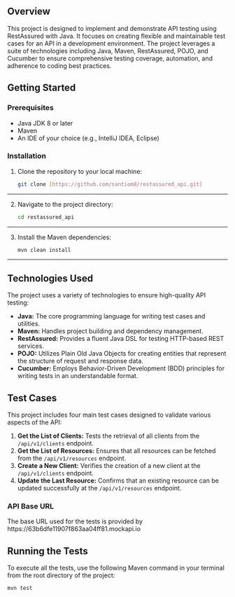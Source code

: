 <!-- ABOUT THE PROJECT -->
## Overview

<p>This project is designed to implement and demonstrate API testing using RestAssured with Java. It focuses on creating flexible and maintainable test cases for an API in a development environment. The project leverages a suite of technologies including Java, Maven, RestAssured, POJO, and Cucumber to ensure comprehensive testing coverage, automation, and adherence to coding best practices.</p>

<!-- GETTING STARTED -->
## Getting Started

### Prerequisites

- Java JDK 8 or later
- Maven
- An IDE of your choice (e.g., IntelliJ IDEA, Eclipse)

### Installation

1. Clone the repository to your local machine:
   ```bash
   git clone [https://github.com/santiom8/restassured_api.git]
****

2. Navigate to the project directory:
   ```bash
   cd restassured_api
****

3. Install the Maven dependencies:
   ```bash
   mvn clean install
****

<!-- TECHNOLOGIES USED -->
## Technologies Used

<p>The project uses a variety of technologies to ensure high-quality API testing:</p>

- **Java:** The core programming language for writing test cases and utilities.
- **Maven:** Handles project building and dependency management.
- **RestAssured:** Provides a fluent Java DSL for testing HTTP-based REST services.
- **POJO:** Utilizes Plain Old Java Objects for creating entities that represent the structure of request and response data.
- **Cucumber:** Employs Behavior-Driven Development (BDD) principles for writing tests in an understandable format.

<!-- TEST CASES -->
## Test Cases

<p>This project includes four main test cases designed to validate various aspects of the API:</p>

1. **Get the List of Clients:** Tests the retrieval of all clients from the `/api/v1/clients` endpoint.
2. **Get the List of Resources:** Ensures that all resources can be fetched from the `/api/v1/resources` endpoint.
3. **Create a New Client:** Verifies the creation of a new client at the `/api/v1/clients` endpoint.
4. **Update the Last Resource:** Confirms that an existing resource can be updated successfully at the `/api/v1/resources` endpoint.

### API Base URL

<p>The base URL used for the tests is provided by https://63b6dfe11907f863aa04ff81.mockapi.io</p>


<!-- RUNNING THE TESTS -->
## Running the Tests

<p>To execute all the tests, use the following Maven command in your terminal from the root directory of the project:</p>

```bash
mvn test
